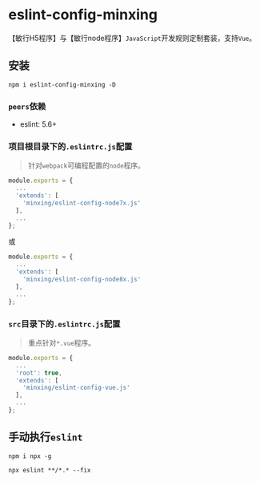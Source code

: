 # eslint-config-minxing

【敏行H5程序】与【敏行node程序】`JavaScript`开发规则定制套装，支持`Vue`。

## 安装

`npm i eslint-config-minxing -D`

### `peers`依赖

* eslint: 5.6+

### 项目根目录下的`.eslintrc.js`配置

> 针对`webpack`可编程配置的`node`程序。

```javascript
module.exports = {
  ...
  'extends': [
    'minxing/eslint-config-node7x.js'
  ],
  ...
};
```

或

```javascript
module.exports = {
  ...
  'extends': [
    'minxing/eslint-config-node8x.js'
  ],
  ...
};
```

### `src`目录下的`.eslintrc.js`配置

> 重点针对`*.vue`程序。

```javascript
module.exports = {
  ...
  'root': true,
  'extends': [
    'minxing/eslint-config-vue.js'
  ],
  ...
};
```

## 手动执行`eslint`

`npm i npx -g`

`npx eslint **/*.* --fix`
